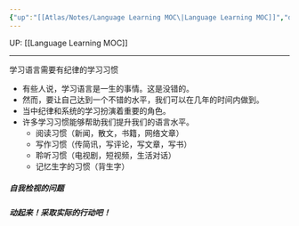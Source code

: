 ```yaml
---
{"up":"[[Atlas/Notes/Language Learning MOC\|Language Learning MOC]]","dg-publish":true,"permalink":"/atlas/notes/language-learning-requires-discipline-and-learning-habits/","dgPassFrontmatter":true}
---
```


UP: [[Language Learning MOC]]

---

学习语言需要有纪律的学习习惯
- 有些人说，学习语言是一生的事情。这是没错的。
- 然而，要让自己达到一个不错的水平，我们可以在几年的时间内做到。
- 当中纪律和系统的学习扮演着重要的角色。
- 许多学习习惯能够帮助我们提升我们的语言水平。
	- 阅读习惯（新闻，散文，书籍，网络文章）
	- 写作习惯（传简讯，写评论，写文章，写书）
	- 聆听习惯（电视剧，短视频，生活对话）
	- 记忆生字的习惯（背生字）

##### 自我检视的问题


##### 动起来！采取实际的行动吧！